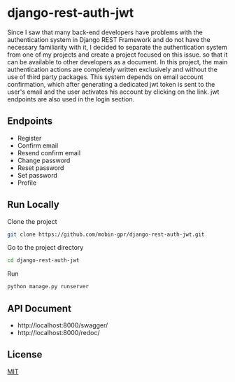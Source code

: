 
# django-rest-auth-jwt

Since I saw that many back-end developers have problems with the authentication system in Django REST Framework and do not have the necessary familiarity with it, I decided to separate the authentication system from one of my projects and create a project focused on this issue. so that it can be available to other developers as a document. In this project, the main authentication actions are completely written exclusively and without the use of third party packages. This system depends on email account confirmation, which after generating a dedicated jwt token is sent to the user's email and the user activates his account by clicking on the link. jwt endpoints are also used in the login section.

 ## Endpoints

- Register
- Confirm email
- Resend confirm email
- Change password
- Reset password
- Set password
- Profile

## Run Locally

Clone the project

```bash
git clone https://github.com/mobin-gpr/django-rest-auth-jwt.git
```

Go to the project directory

```bash
cd django-rest-auth-jwt
```

Run

```bash
python manage.py runserver
```

## API Document

- http://localhost:8000/swagger/
- http://localhost:8000/redoc/

## License

[MIT](https://choosealicense.com/licenses/mit/)
